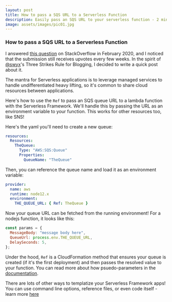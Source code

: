 ```yaml
---
layout: post
title: How to pass a SQS URL to a Serverless Function
description: Easily pass an SQS URL to your serverless function - 2 minutes
image: assets/images/pic01.jpg
---
```


### How to pass a SQS URL to a Serverless Function

I answered [this question](https://stackoverflow.com/questions/60387211/get-sqs-url-from-within-serverless-function/60401467#60401467) on StackOverflow in February 2020, and I noticed that the submission still receives upvotes every few weeks. In the spirit of [@swyx](https://twitter.com/swyx/status/1351197649727352836)'s Three Strikes Rule for Blogging, I decided to write a quick post about it.

The mantra for Serverless applications is to leverage managed services to handle undifferentiated heavy lifting, so it's common to share cloud resources between applications.

Here's how to use the `Ref` to pass an SQS queue URL to a lambda function with the Serverless Framework. We'll handle this by passing the URL as an environment variable to your function. This works for other resources too, like SNS!

Here's the yaml you'll need to create a new queue:

```yaml
resources:
  Resources:
    TheQueue:
      Type: "AWS:SQS:Queue"
      Properties:
        QueueName: "TheQueue"
```

Then, you can reference the queue name and load it as an environment variable:

```yaml
provider:
  name: aws
  runtime: node12.x
  environment:
    THE_QUEUE_URL: { Ref: TheQueue }
```

Now your queue URL can be fetched from the running environment! For a nodejs function, it looks like this:

```js
const params = {
  MessageBody: "message body here",
  QueueUrl: process.env.THE_QUEUE_URL,
  DelaySeconds: 5,
};
```

Under the hood, `Ref` is a CloudFormation method that ensures your queue is created (if it's the first deployment) and then passes the resolved value to your function. You can read more about how psuedo-parameters in the [documentation](https://docs.aws.amazon.com/AWSCloudFormation/latest/UserGuide/pseudo-parameter-reference.html).

There are lots of other ways to templatize your Serverless Framework apps! You can use command line options, reference files, or even code itself - learn more [here](https://www.serverless.com/framework/docs/providers/aws/guide/variables/)
